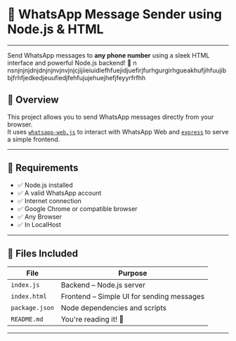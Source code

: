 # 💬 WhatsApp Message Sender using Node.js & HTML
-----------------------------------------------------
Send WhatsApp messages to **any phone number** using a sleek HTML interface and powerful Node.js backend! 🚀
n nsnjnjnjdnjdnjnjnvjnvjnjcjijiieiuidiefhfuejidjuefirjfurhgurgirhgueakhufjihfuujibbjfrhfjedkedjeuufiedjfehfujujehuejhefjfeyyrfrfhh

## 📌 Overview

This project allows you to send WhatsApp messages directly from your browser.  
It uses [`whatsapp-web.js`](https://github.com/pedroslopez/whatsapp-web.js) to interact with WhatsApp Web and [`express`](https://expressjs.com/) to serve a simple frontend.

---

## 🔧 Requirements

- ✅ Node.js installed
- ✅ A valid WhatsApp account
- ✅ Internet connection
- ✅ Google Chrome or compatible browser
- ✅ Any Browser
- ✅ In LocalHost
---

## 📁 Files Included

| File        | Purpose                          |
|-------------|----------------------------------|
| `index.js`  | Backend – Node.js server         |
| `index.html`| Frontend – Simple UI for sending messages |
| `package.json` | Node dependencies and scripts |
| `README.md` | You're reading it! 📖            |

------




